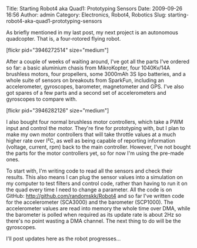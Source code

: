 Title: Starting Robot4 aka Quad1: Prototyping Sensors
Date: 2009-09-26 16:56
Author: admin
Category: Electronics, Robot4, Robotics
Slug: starting-robot4-aka-quad1-prototyping-sensors

As briefly mentioned in my last post, my next project is an autonomous
quadcopter. That is, a four-rotored flying robot.

[flickr pid="3946272514" size="medium"]

After a couple of weeks of waiting around, I've got all the parts I've
ordered so far: a basic aluminium chasis from MikroKopter, four
1040Kv/14A brushless motors, four propellers, some 3000mAh 3S lipo
batteries, and a whole suite of sensors on breakouts from SparkFun,
including an accelerometer, gyroscopes, barometer, magnetometer and GPS.
I've also got spares of a few parts and a second set of accelerometers
and gyroscopes to compare with.

[flickr pid="3946282126" size="medium"]

I also bought four normal brushless motor controllers, which take a PWM
input and control the motor. They're fine for prototyping with, but I
plan to make my own motor controllers that will take throttle values at
a much higher rate over I²C, as well as being capable of reporting
information (voltage, current, rpm) back to the main controller.
However, I've not bought the parts for the motor controllers yet, so for
now I'm using the pre-made ones.

To start with, I'm writing code to read all the sensors and check their
results. This also means I can plug the sensor values into a simulation
on my computer to test filters and control code, rather than having to
run it on the quad every time I need to change a parameter. All the code
is on GitHub: http://github.com/randomskk/Robot4 and so far I've written
code for the accelerometer (SCA3000) and the barometer (SCP1000). The
accelerometer values are read into memory the whole time over DMA, while
the barometer is polled when required as its update rate is about 2Hz so
there's no point wasting a DMA channel. The next thing to do will be the
gyroscopes.

I'll post updates here as the robot progresses...
